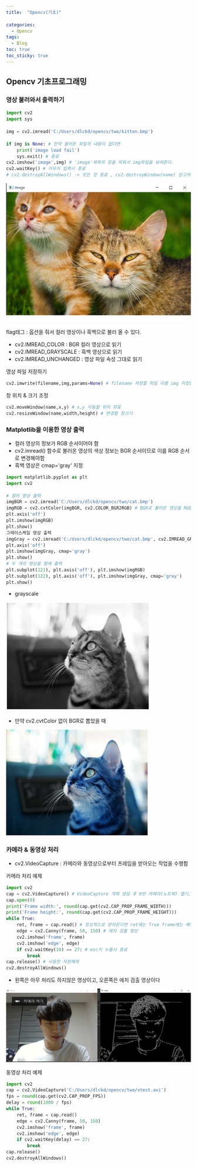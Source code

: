 ```yaml
---
title:  "Opencv(기초)"

categories:
  - Opencv
tags:
  - Blog
toc: true
toc_sticky: true
---
```


## Opencv 기초프로그래밍

### 영상 불러와서 출력하기

```python
import cv2
import sys

img = cv2.imread('C:/Users/dlckd/opencv/two/kitten.bmp') 

if img is None: # 만약 불러온 파일의 내용이 없다면
    print('image load fail')
    sys.exit() # 종료
cv2.imshow('image',img) # 'image'제목의 창을 띄워서 img파일을 보여준다.
cv2.waitKey() # 아무키 입력시 종료
# cv2.destroyAllWindows() -> 모든 창 종료 , cv2.destroyWindow(name) 닫고자 하는 창이름을 지정해서 종료
```
![GitHub Logo](/image/cat.png)

flag태그 : 옵션을 줘서 컬러 영상이나 흑백으로 불러 올 수 있다.

- cv2.IMREAD_COLOR : BGR 컬러 영상으로 읽기
- cv2.IMREAD_GRAYSCALE : 흑백 영상으로 읽기
- cv2.IMREAD_UNCHANGED : 영상 파일 속성 그대로 읽기

영상 파일 저장하기

```python
cv2.imwrite(filename,img,params=None) # filename 저장할 파일 이름 img 저장할 영상 데이터
```
창 위치 & 크기 조정

```python
cv2.moveWindow(name,x,y) # x,y 이동할 위치 좌표
cv2.resizeWindow(name,width,height) # 변경할 창크기
```
### Matplotlib을 이용한 영상 출력

- 컬러 영상의 정보가 RGB 순서이어야 함
- cv2.imread() 함수로 불러온 영상의 색상 정보는 BGR 순서이므로 이를 RGB 순서로 변경해야함
- 흑백 영상은 cmap='gray' 지정

```python
import matplotlib.pyplot as plt
import cv2

# 컬러 영상 출력
imgBGR = cv2.imread('C:/Users/dlckd/opencv/two/cat.bmp')
imgRGB = cv2.cvtColor(imgBGR, cv2.COLOR_BGR2RGB) # BGR로 불러온 영상을 RGB 순서로 바꿔준다.
plt.axis('off')
plt.imshow(imgRGB)
plt.show()
그레이스케일 영상 출력
imgGray = cv2.imread('C:/Users/dlckd/opencv/two/cat.bmp', cv2.IMREAD_GRAYSCALE)
plt.axis('off')
plt.imshow(imgGray, cmap='gray')
plt.show()
# 두 개의 영상을 함께 출력
plt.subplot(121), plt.axis('off'), plt.imshow(imgRGB)
plt.subplot(122), plt.axis('off'), plt.imshow(imgGray, cmap='gray')
plt.show()    
```
- grayscale

![GitHub Logo](/image/graycat.png)

- 만약 cv2.cvtColor 없이 BGR로 뽑았을 때

![GitHub Logo](/image/bluecat.png)

### 카메라 & 동영상 처리

- cv2.VideoCapture : 카메라와 동영상으로부터 프레임을 받아오는 작업을 수행함

카메라 처리 예제

```python
import cv2
cap = cv2.VideoCapture() # VideoCapture 객체 생성 후 0번 카메라(노트북) 열기, cap=cv2.VideoCapture(0)과 동일
cap.open(0)
print('Frame width:', round(cap.get(cv2.CAP_PROP_FRAME_WIDTH)))
print('Frame height:', round(cap.get(cv2.CAP_PROP_FRAME_HEIGHT)))
while True:
    ret, frame = cap.read() # 정상적으로 받아온다면 ret에는 True frame에는 해당 프레임이 저장된다.
    edge = cv2.Canny(frame, 50, 150) # 에치 검출 영상
    cv2.imshow('frame', frame)
    cv2.imshow('edge', edge)
    if cv2.waitKey(10) == 27: # esc키 누를시 종료
        break
cap.release() # 사용한 자원해제
cv2.destroyAllWindows()
```
- 왼쪽은 아무 처리도 하지않은 영상이고, 오른쪽은 에치 검출 영상이다

![GitHub Logo](/image/myface.png)

동영상 처리 예제

```python
import cv2
cap = cv2.VideoCapture('C:/Users/dlckd/opencv/two/vtest.avi')
fps = round(cap.get(cv2.CAP_PROP_FPS))
delay = round(1000 / fps)
while True:
    ret, frame = cap.read()
    edge = cv2.Canny(frame, 50, 150)
    cv2.imshow('frame', frame)
    cv2.imshow('edge', edge)
    if cv2.waitKey(delay) == 27:
        break
cap.release()
cv2.destroyAllWindows()
```